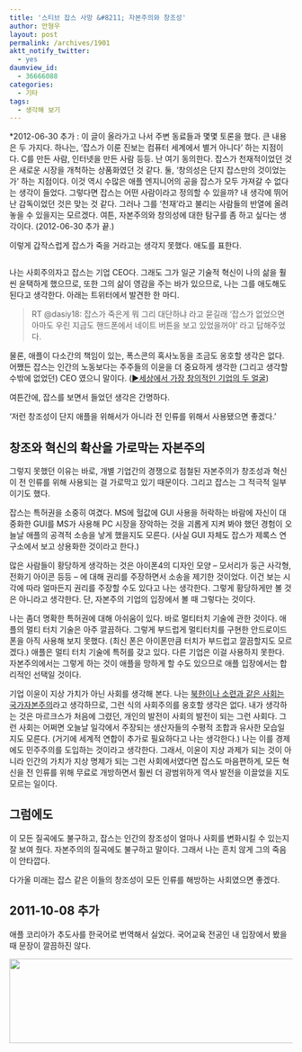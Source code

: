 ```yaml
---
title: '스티브 잡스 사망 &#8211; 자본주의와 창조성'
author: 안형우
layout: post
permalink: /archives/1901
aktt_notify_twitter:
  - yes
daumview_id:
  - 36666088
categories:
  - 기타
tags:
  - 생각해 보기
---
```

*2012-06-30 추가 : 이 글이 올라가고 나서 주변 동료들과 몇몇 토론을 했다. 큰 내용은 두 가지다. 하나는, &#8216;잡스가 이룬 진보는 컴퓨터 세계에서 별거 아니다&#8217; 하는 지점이다. C를 만든 사람, 인터넷을 만든 사람 등등. 난 여기 동의한다. 잡스가 천재적이었던 것은 새로운 시장을 개척하는 상품화였던 것 같다. 둘, &#8216;창의성은 단지 잡스만의 것이었는가&#8217; 하는 지점이다. 이것 역시 수많은 애플 엔지니어의 공을 잡스가 모두 가져갈 수 없다는 생각이 들었다. 그렇다면 잡스는 어떤 사람이라고 정의할 수 있을까? 내 생각에 뛰어난 감독이었던 것은 맞는 것 같다. 그러나 그를 &#8216;천재&#8217;라고 불리는 사람들의 반열에 올려놓을 수 있을지는 모르겠다. 여튼, 자본주의와 창의성에 대한 탐구를 좀 하고 싶다는 생각이다. (2012-06-30 추가 끝.)

이렇게 갑작스럽게 잡스가 죽을 거라고는 생각지 못했다. 애도를 표한다.

<p style="text-align: center;">
  <img class="     aligncenter" src="http://mytory.net/uploads/legacy/steve-jobs.jpg" alt="" />
</p>

나는 사회주의자고 잡스는 기업 CEO다. 그래도 그가 일군 기술적 혁신이 나의 삶을 훨씬 윤택하게 했으므로, 또한 그의 삶이 영감을 주는 바가 있으므로, 나는 그를 애도해도 된다고 생각한다. 아래는 트위터에서 발견한 한 마디.

> RT @dasiy18: 잡스가 죽은게 뭐 그리 대단하냐 라고 묻길래 &#8216;잡스가 없었으면 아마도 우린 지금도 핸드폰에서 네이트 버튼을 보고 있었을꺼야&#8217; 라고 답해주었다.

물론, 애플이 다소간의 책임이 있는, 폭스콘의 혹사노동을 조금도 옹호할 생각은 없다. 어쨌든 잡스는 인간의 노동보다는 주주들의 이윤을 더 중요하게 생각한 (그리고 생각할 수밖에 없었던) CEO 였으니 말이다. ([▶세상에서 가장 창의적인 기업의 두 얼굴][1])

여튼간에, 잡스를 보면서 들었던 생각은 간명하다.

&#8216;저런 창조성이 단지 애플을 위해서가 아니라 전 인류를 위해서 사용됐으면 좋겠다.&#8217;

## 창조와 혁신의 확산을 가로막는 자본주의

그렇지 못했던 이유는 바로, 개별 기업간의 경쟁으로 점철된 자본주의가 창조성과 혁신이 전 인류를 위해 사용되는 걸 가로막고 있기 때문이다. 그리고 잡스는 그 적극적 일부이기도 했다.

잡스는 특허권을 소중히 여겼다. MS에 헐값에 GUI 사용을 허락하는 바람에 자신이 대중화한 GUI를 MS가 사용해 PC 시장을 장악하는 것을 괴롭게 지켜 봐야 했던 경험이 오늘날 애플의 공격적 소송을 낳게 했을지도 모른다. (사실 GUI 자체도 잡스가 제록스 연구소에서 보고 상용화한 것이라고 한다.)

많은 사람들이 황당하게 생각하는 것은 아이폰4의 디자인 모양 &#8211; 모서리가 둥근 사각형, 전화기 아이콘 등등 &#8211; 에 대해 권리를 주장하면서 소송을 제기한 것이었다. 이건 보는 시각에 따라 얼마든지 권리를 주장할 수도 있다고 나는 생각한다. 그렇게 황당하게만 볼 것은 아니라고 생각한다. 단, 자본주의 기업의 입장에서 볼 때 그렇다는 것이다.

나는 좀더 명확한 특허권에 대해 아쉬움이 있다. 바로 멀티터치 기술에 관한 것이다. 애플의 멀티 터치 기술은 아주 깔끔하다. 그렇게 부드럽게 멀티터치를 구현한 안드로이드폰을 아직 사용해 보지 못했다. (최신 폰은 아이폰만큼 터치가 부드럽고 깔끔할지도 모르겠다.) 애플은 멀티 터치 기술에 특허를 갖고 있다. 다른 기업은 이걸 사용하지 못한다. 자본주의에서는 그렇게 하는 것이 애플을 망하게 할 수도 있으므로 애플 입장에서는 합리적인 선택일 것이다.

기업 이윤이 지상 가치가 아닌 사회를 생각해 본다. 나는 [북한이나 소련과 같은 사회는 국가자본주의][2]라고 생각하므로, 그런 식의 사회주의를 옹호할 생각은 없다. 내가 생각하는 것은 마르크스가 처음에 그렸던, 개인의 발전이 사회의 발전이 되는 그런 사회다. 그런 사회는 어쩌면 오늘날 일각에서 주장되는 생산자들의 수평적 조합과 유사한 모습일 지도 모른다. (거기에 세계적 연합이 추가로 필요하다고 나는 생각한다.) 나는 이를 경제에도 민주주의를 도입하는 것이라고 생각한다. 그래서, 이윤이 지상 과제가 되는 것이 아니라 인간의 가치가 지상 명제가 되는 그런 사회에서였다면 잡스도 마음편하게, 모든 혁신을 전 인류를 위해 무료로 개방하면서 훨씬 더 광범위하게 역사 발전을 이끌었을 지도 모르는 일이다.

## 그럼에도

이 모든 질곡에도 불구하고, 잡스는 인간의 창조성이 얼마나 사회를 변화시킬 수 있는지 잘 보여 줬다. 자본주의의 질곡에도 불구하고 말이다. 그래서 나는 흔치 않게 그의 죽음이 안타깝다.

다가올 미래는 잡스 같은 이들의 창조성이 모든 인류를 해방하는 사회였으면 좋겠다.

## 2011-10-08 추가

애플 코리아가 추도사를 한국어로 번역해서 실었다. 국어교육 전공인 내 입장에서 봤을 때 문장이 깔끔하진 않다.

<p style="text-align: center;">
  <img class="aligncenter" src="http://mytory.net/uploads/legacy/steve-jobs-ko.png" alt="" width="640" height="150" />
</p>

 [1]: http://h21.hani.co.kr/arti/economy/economy_general/30447.html
 [2]: http://www.left21.com/article/7199